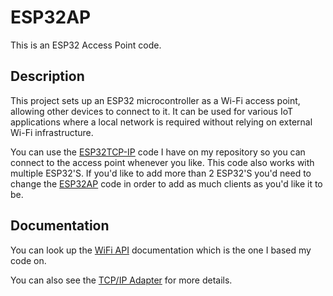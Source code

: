 # ESP32AP

This is an ESP32 Access Point code.

## Description

This project sets up an ESP32 microcontroller as a Wi-Fi access point, allowing other devices to connect to it. It can be used for various IoT applications where a local network is required without relying on external Wi-Fi infrastructure.

You can use the [ESP32TCP-IP](https://github.com/Xtalism/ESP32TCP-IP) code I have on my repository so you can connect to the access point whenever you like. This code also works with multiple ESP32'S. If you'd like to add more than 2 ESP32'S you'd need to change the [ESP32AP](https://github.com/Xtalism/ESP32AP) code in order to add as much clients as you'd like it to be.

## Documentation

You can look up the [WiFi API](https://docs.espressif.com/projects/arduino-esp32/en/latest/api/wifi.html) documentation which is the one I based my code on.

You can also see the [TCP/IP Adapter](https://docs.espressif.com/projects/esp-idf/en/release-v3.3/api-reference/network/tcpip_adapter.html) for more details.
